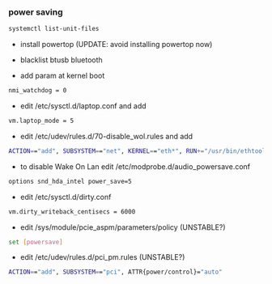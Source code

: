 ### power saving
```bash
systemctl list-unit-files
```

* install powertop (UPDATE: avoid installing powertop now)

* blacklist btusb bluetooth

* add param at kernel boot 
```bash
nmi_watchdog = 0
```

* edit /etc/sysctl.d/laptop.conf and add 
```bash
vm.laptop_mode = 5
```

* edit /etc/udev/rules.d/70-disable_wol.rules and add 
```bash
ACTION=="add", SUBSYSTEM=="net", KERNEL=="eth*", RUN+="/usr/bin/ethtool -s %k wol d"
```

* to disable Wake On Lan edit /etc/modprobe.d/audio_powersave.conf
```bash
options snd_hda_intel power_save=5
```

* edit /etc/sysctl.d/dirty.conf
```bash
vm.dirty_writeback_centisecs = 6000
```

* edit /sys/module/pcie_aspm/parameters/policy (UNSTABLE?)
```bash
set [powersave]
```

* edit /etc/udev/rules.d/pci_pm.rules (UNSTABLE?)
```bash
ACTION=="add", SUBSYSTEM=="pci", ATTR{power/control}="auto"
```



